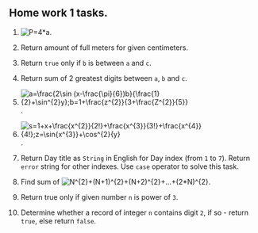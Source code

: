 Home work 1 tasks.
-----------------------

1. ![P=4*a][task1].

2. Return amount of full meters for given centimeters.

3. Return `true` only if `b` is between `a` and `c`.

4. Return sum of 2 greatest digits between `a`, `b` and `c`.
 
5. ![a=\frac{2\sin (x-\frac{\pi}{6})b}{\frac{1}{2}+\sin^{2}y};b=1+\frac{z^{2}}{3+\frac{Z^{2}}{5}}][task5].

6. ![s=1+x+\frac{x^{2}}{2!}+\frac{x^{3}}{3!}+\frac{x^{4}}{4!};z=\sin{x^{3}}+\cos^{2}{y}][task6].

7. Return Day title as `String` in English for Day index (from `1` to `7`).
Return `error` string for other indexes. 
Use `case` operator to solve this task.

8. Find sum of ![N^{2}+(N+1)^{2}+(N+2)^{2}+...+(2*N)^{2}][task8].

9. Return true only if given number `n` is power of `3`.

10. Determine whether a record of integer `n` contains digit `2`, if so - return `true`, else return `false`.

[task1]: https://github.com/ChangeRequest/hw1/raw/master/.images/task1.png

[task5]: https://github.com/ChangeRequest/hw1/raw/master/.images/task5.png

[task6]: https://github.com/ChangeRequest/hw1/raw/master/.images/task6.png

[task8]: https://github.com/ChangeRequest/hw1/raw/master/.images/task8.png
